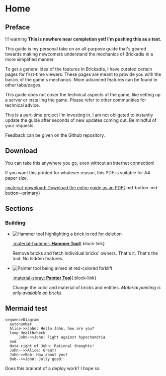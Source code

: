# Home

## Preface

!!! warning
    **This is nowhere near completion yet! I'm pushing this as a test.**

This guide is my personal take on an all-purpose guide
that's geared towards making newcomers understand the
mechanics of Brickadia in a more simplified manner.

To get a general idea of the features in Brickadia,
I have curated certain pages for first-time viewers.
These pages are meant to provide you with the basics
of the game's mechanics. More advanced features can
be found in other tabs/pages.

This guide does not cover the technical aspects of
the game, like setting up a server or installing the game.
Please refer to other communities for technical advice.

This is a part-time project I'm investing in. I am not obligated
to instantly update the guide after seconds of new updates coming out.
Be mindful of your requests.

Feedback can be given on the Github repository.

## Download

You can take this anywhere you go, even without an internet connection!

If you want this printed for whatever reason, this PDF is suitable for A4 paper size.

[:material-download: Download the entire guide as an PDF](){.md-button .md-button--primary}

## Sections

### Building

<div class="grid cards", markdown>

*   ![Hammer tool highlighting a brick in red for deletion]()

    [:material-hammer: **Hammer Tool**](){.block-link}

    Remove bricks and fetch individual bricks' owners.
    That's it. That's the tool. No hidden features.

*   ![Painter tool being aimed at red-colored forklift]()

    [:material-spray: **Painter Tool**](){.block-link}

    Change the color and material of bricks and entities.
    *Material painting is only available on bricks.*

</div>

## Mermaid test

``` mermaid
sequenceDiagram
  autonumber
  Alice->>John: Hello John, how are you?
  loop Healthcheck
      John->>John: Fight against hypochondria
  end
  Note right of John: Rational thoughts!
  John-->>Alice: Great!
  John->>Bob: How about you?
  Bob-->>John: Jolly good!
```

Does this brainrot of a deploy work? I hope so
